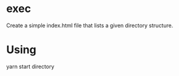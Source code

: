 # exec

Create a simple index.html file that lists a given directory structure. 

# Using
yarn start directory 